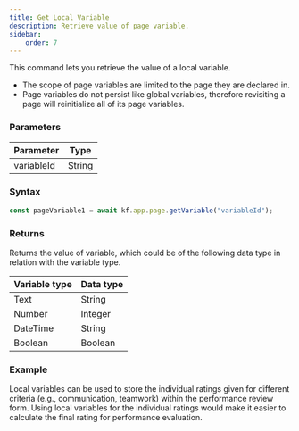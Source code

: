 ```yaml
---
title: Get Local Variable
description: Retrieve value of page variable.
sidebar:
    order: 7
---
```


This command lets you retrieve the value of a local variable.

- The scope of page variables are limited to the page they are declared in.
- Page variables do not persist like global variables, therefore revisiting a page will reinitialize all of its page variables.

### Parameters

| Parameter | Type   |
| ---------- | ------ |
| variableId | String |

### Syntax

```js
const pageVariable1 = await kf.app.page.getVariable("variableId");
```

### Returns

Returns the value of variable, which could be of the following data type in relation
with the variable type.

| Variable type | Data type |
| ------------- | --------- |
| Text          | String    |
| Number        | Integer   |
| DateTime      | String    |
| Boolean       | Boolean   |

### Example

Local variables can be used to store the individual ratings given for different criteria (e.g., communication, teamwork) within the performance review form. Using local variables for the individual ratings would make it easier to calculate the final rating for performance evaluation.